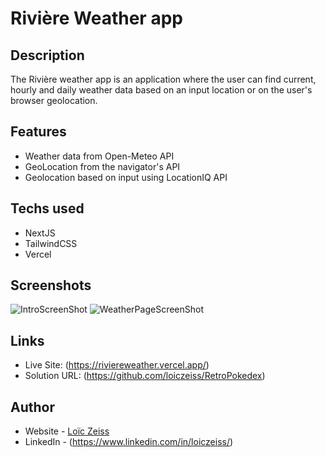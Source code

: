 # Rivière Weather app

## Description

The Rivière weather app is an application where the user can find current, 
hourly and daily weather data based on an input location or on the user's 
browser geolocation.

## Features
- Weather data from Open-Meteo API
- GeoLocation from the navigator's API
- Geolocation based on input using LocationIQ API

## Techs used

- NextJS
- TailwindCSS
- Vercel

## Screenshots
![IntroScreenShot](https://github.com/user-attachments/assets/3db06abd-ec85-4735-8779-d3d36977e59c)
![WeatherPageScreenShot](https://github.com/user-attachments/assets/dbfc1db9-5cef-461f-a719-df85a8cb5b83)

## Links
- Live Site: (https://riviereweather.vercel.app/)
- Solution URL: (https://github.com/loiczeiss/RetroPokedex)

## Author

- Website - [Loïc Zeiss](https://github.com/loiczeiss)
- LinkedIn - (https://www.linkedin.com/in/loiczeiss/)
